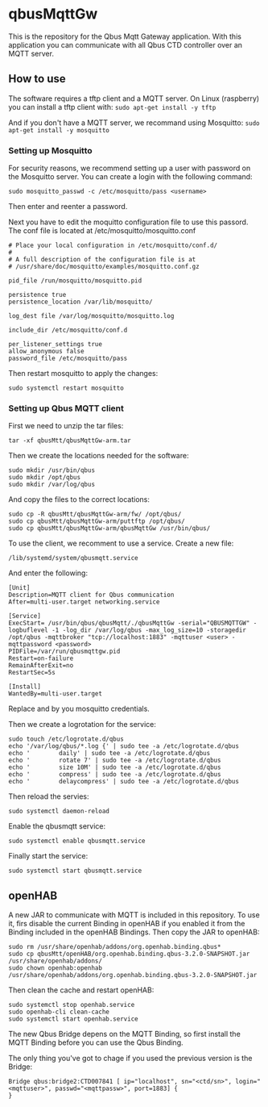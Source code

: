 # qbusMqttGw

This is the repository for the Qbus Mqtt Gateway application.
With this application you can communicate with all Qbus CTD controller over an MQTT server.

## How to use
The software requires a tftp client and a MQTT server.
On Linux (raspberry) you can install a tftp client with:
`sudo apt-get install -y tftp`

And if you don't have a MQTT server, we recommand using Mosquitto:
`sudo apt-get install -y mosquitto`

### Setting up Mosquitto
For security reasons, we recommend setting up a user with password on the Mosquitto server. You can create a login with the following command:

`sudo mosquitto_passwd -c /etc/mosquitto/pass <username>`

Then enter and reenter a password.

Next you have to edit the moquitto configuration file to use this passord.
The conf file is located at /etc/mosquitto/mosquitto.conf
  
```
# Place your local configuration in /etc/mosquitto/conf.d/
#
# A full description of the configuration file is at
# /usr/share/doc/mosquitto/examples/mosquitto.conf.gz

pid_file /run/mosquitto/mosquitto.pid

persistence true
persistence_location /var/lib/mosquitto/

log_dest file /var/log/mosquitto/mosquitto.log

include_dir /etc/mosquitto/conf.d

per_listener_settings true
allow_anonymous false
password_file /etc/mosquitto/pass
```
  
Then restart mosquitto to apply the changes:

`sudo systemctl restart mosquitto`

### Setting up Qbus MQTT client
First we need to unzip the tar files:

`tar -xf qbusMtt/qbusMqttGw-arm.tar`

Then we create the locations needed for the software:
```
sudo mkdir /usr/bin/qbus
sudo mkdir /opt/qbus
sudo mkdir /var/log/qbus
```

And copy the files to the correct locations:

```
sudo cp -R qbusMtt/qbusMqttGw-arm/fw/ /opt/qbus/
sudo cp qbusMtt/qbusMqttGw-arm/puttftp /opt/qbus/
sudo cp qbusMtt/qbusMqttGw-arm/qbusMqttGw /usr/bin/qbus/
```
  
To use the client, we recomment to use a service.
Create a new file:

`/lib/systemd/system/qbusmqtt.service`

And enter the following:
```
[Unit]
Description=MQTT client for Qbus communication
After=multi-user.target networking.service

[Service]
ExecStart= /usr/bin/qbus/qbusMqtt/./qbusMqttGw -serial="QBUSMQTTGW" -logbuflevel -1 -log_dir /var/log/qbus -max_log_size=10 -storagedir /opt/qbus -mqttbroker "tcp://localhost:1883" -mqttuser <user> -mqttpassword <password>
PIDFile=/var/run/qbusmqttgw.pid
Restart=on-failure
RemainAfterExit=no
RestartSec=5s

[Install]
WantedBy=multi-user.target
```

Replace <user> and <password> by you mosquitto credentials.

Then we create a logrotation for the service:
  
```
sudo touch /etc/logrotate.d/qbus
echo '/var/log/qbus/*.log {' | sudo tee -a /etc/logrotate.d/qbus
echo '        daily' | sudo tee -a /etc/logrotate.d/qbus
echo '        rotate 7' | sudo tee -a /etc/logrotate.d/qbus
echo '        size 10M' | sudo tee -a /etc/logrotate.d/qbus
echo '        compress' | sudo tee -a /etc/logrotate.d/qbus
echo '        delaycompress' | sudo tee -a /etc/logrotate.d/qbus
```
  
Then reload the servies:

`sudo systemctl daemon-reload`

Enable the qbusmqtt service:

`sudo systemctl enable qbusmqtt.service`
  
Finally start the service:

`sudo systemctl start qbusmqtt.service`

## openHAB
A new JAR to communicate with MQTT is included in this repository.
To use it, firs disable the current Binding in openHAB if you enabled it from the Binding included in the openHAB Bindings.
Then copy the JAR to openHAB:

```
sudo rm /usr/share/openhab/addons/org.openhab.binding.qbus* 
sudo cp qbusMtt/openHAB/org.openhab.binding.qbus-3.2.0-SNAPSHOT.jar /usr/share/openhab/addons/ 
sudo chown openhab:openhab  /usr/share/openhab/addons/org.openhab.binding.qbus-3.2.0-SNAPSHOT.jar
```
  
Then clean the cache and restart openHAB:
  
```
sudo systemctl stop openhab.service
sudo openhab-cli clean-cache
sudo systemctl start openhab.service 
```
  
The new Qbus Bridge depens on the MQTT Binding, so first install the MQTT Binding before you can use the Qbus Binding.
  
The only thing you've got to chage if you used the previous version is the Bridge:
  
```
Bridge qbus:bridge2:CTD007841 [ ip="localhost", sn="<ctd/sn>", login="<mqttuser>", passwd="<mqttpassw>", port=1883] {
}  
```
 

